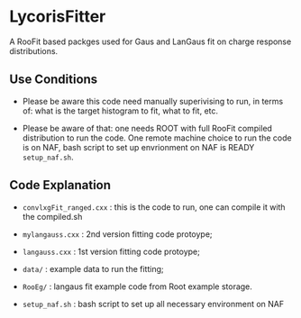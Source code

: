 # LycorisFitter
A RooFit based packges used for Gaus and LanGaus fit on charge response distributions.

## Use Conditions

* Please be aware this code need manually superivising to run, in terms of: what is the target histogram to fit, what to fit, etc.

* Please be aware of that: one needs ROOT with full RooFit compiled distribution to run the code. One remote machine choice to run the code is on NAF, bash script to set up envrionment on NAF is READY `setup_naf.sh`.


## Code Explanation

* `convlxgFit_ranged.cxx` : this is the code to run, one can compile it with the compiled.sh

* `mylangauss.cxx` : 2nd version fitting code protoype;

* `langauss.cxx` : 1st version fitting code protoype;

* `data/` : example data to run the fitting;

* `RooEg/` : langaus fit example code from Root example storage.

* `setup_naf.sh` : bash script to set up all necessary environment on NAF

   
